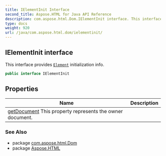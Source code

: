 ```yaml
---
title: IElementInit Interface
second_title: Aspose.HTML for Java API Reference
description: com.aspose.html.Dom.IElementInit interface. This interface provides Element initialization info
type: docs
weight: 920
url: /java/com.aspose.html.dom/ielementinit/
---
```

## IElementInit interface

This interface provides [`Element`](../element/) initialization info.

```java
public interface IElementInit
```

## Properties

| Name | Description |
| --- | --- |
| [getDocument](../../com.aspose.html.dom/ielementinit/document/) This property represents the owner document. |

### See Also

* package [com.aspose.html.Dom](../../com.aspose.html.dom/)
* package [Aspose.HTML](../../)
